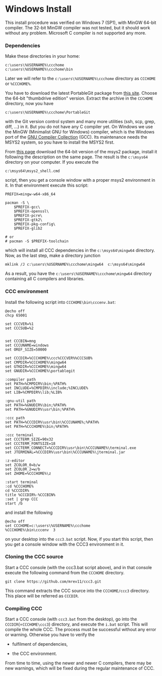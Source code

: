 
# Windows Install

This install procedure was verified on Windows 7 (SP1), with MinGW 64-bit compiler. 
The 32-bit MinGW compiler was not tested, but it should work without any problem.
Microsoft C compiler is not supported any more.

### Dependencies

Make these directories in your home:

    c:\users\%USERNAME%\ccchome
    c:\users\%USERNAME%\ccchome\bin

Later we will refer to the `c:\users\%USERNAME%\ccchome` directory
as `CCCHOME` or `%CCCHOME%`. 

You have to download the latest PortableGit package from 
[this site](https://git-scm.com/download/win).
Choose the 64-bit "thumbdrive edition" version. 
Extract the archive in the `CCCHOME` directory, now you have

    c:\users\%USERNAME%\ccchome\PortableGit
    
with the Git version control system and many more utilities (ssh, scp, grep, diff, ...) 
in it. But you do not have any C compiler  yet.
On Windows we use the MinGW (Minimalist GNU for Windows) compiler, 
which is the Windows port of the [GNU Compiler Collection](https://en.wikipedia.org/wiki/GNU_Compiler_Collection) 
(GCC). Its maintenance needs the MSYS2 system, so you have to install the MSYS2 first.

From [this page](https://msys2.github.io/) 
download the 64-bit version of the msys2 package, install it  following the 
description on the same  page. The result is the `c:\msys64` directory on your computer. 
If you execute the

    c:\msys64\msys2_shell.cmd

script, then you get a console window with a proper msys2 environment in it.
In that environment execute this script:


    PREFIX=mingw-w64-x86_64

    pacman -S \
        $PREFIX-gcc\
        $PREFIX-openssl\
        $PREFIX-pcre\
        $PREFIX-gtk2\
        $PREFIX-pkg-config\
        $PREFIX-glib2

    # or
    # pacman -S $PREFIX-toolchain


which will install all CCC dependencies in the `c:\msys64\mingw64` directory.
Now, as the last step, make a directory junction 

    mklink /J c:\users\%USERNAME%\ccchome\mingw64  c:\msys64\mingw64 

As a result, you have the  `c:\users\%USERNAME%\ccchome\mingw64`
directory containing all C compilers and libraries.


### CCC environment

Install the following script into `CCCHOME\bin\cccenv.bat`: 

    @echo off
    chcp 65001
    
    set CCCVER=%1
    set CCCSUB=%2
    
    
    set CCCBIN=mng
    set CCCUNAME=windows
    set OREF_SIZE=50000
    
    set CCCDIR=%CCCHOME%\ccc%CCCVER%%CCCSUB%
    set CMPDIR=%CCCHOME%\mingw64
    set GTKDIR=%CCCHOME%\mingw64
    set GNUDIR=%CCCHOME%\portablegit
    
    :compiler path
    set PATH=%CMPDIR%\bin;%PATH%
    set INCLUDE=%CMPDIR%\include;%INCLUDE%
    set LIB=%CMPDIR%\lib;%LIB%
    
    :gnu-util path
    set PATH=%GNUDIR%\bin;%PATH%
    set PATH=%GNUDIR%\usr\bin;%PATH%
    
    :ccc path
    set PATH=%CCCDIR%\usr\bin\%CCCUNAME%;%PATH%
    set PATH=%CCCHOME%\bin;%PATH%
    
    :ccc terminal
    set CCCTERM_SIZE=90x32
    set CCCTERM_FONTSIZE=18
    set CCCTERM_CONNECT=%CCCDIR%\usr\bin\%CCCUNAME%\terminal.exe
    set JTERMINAL=%CCCDIR%\usr\bin\%CCCUNAME%\jterminal.jar
    
    :z-editor
    set ZCOLOR_0=b/w
    set ZCOLOR_2=w/b
    set ZHOME=%CCCHOME%\z
    
    :start terminal
    :cd %CCCHOME%
    cd %CCCDIR%
    title %CCCDIR%-%CCCBIN%
    :set | grep CCC
    start /b

and install the following 

    @echo off
    set CCCHOME=c:\users\%USERNAME%\ccchome
    %CCCHOME%\bin\cccenv  3


on your desktop into the `ccc3.bat` script. Now, if you start this script,
then you get a console window with the CCC3 environment in it.


### Cloning the CCC source

Start a CCC console (with the ccc3.bat script above), and in that
console execute the following command from the `CCCHOME` directory. 

    git clone https://github.com/mrev11/ccc3.git

This command extracts the CCC source into the `CCCHOME/ccc3` directory.
This place will be referred as `CCCDIR`. 


### Compiling CCC

Start a CCC console (with `ccc3.bat` from the desktop), 
go into the `CCCDIR`(=`CCCHOME\ccc3`) directory,
and  execute the `i.bat` script. 
This will compile the whole CCC. The process must be successful without
any error or warning. Otherwise you have to verify the 

  * fulfilment of dependencies,
    
  * the CCC environment.

From time to time, using the newer and newer C compilers, there may be new warnings,
which will be fixed during the regular maintenance of CCC.
   


